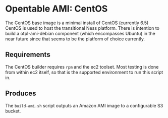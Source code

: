 # Opentable AMI: CentOS

The CentOS base image is a minimal install of CentOS (currently 6.5)
CentOS is used to host the transitional Ness platform.  There is intention to build a
otpl-ami-debian component (which encompasses Ubuntu) in the near future since that seems
to be the platform of choice currently.

## Requirements

The CentOS builder requires `rpm` and the ec2 toolset.  Most testing is done from within ec2 itself, so that is the supported environment to run this script in.

## Produces

The `build-ami.sh` script outputs an Amazon AMI image to a configurable S3 bucket.
